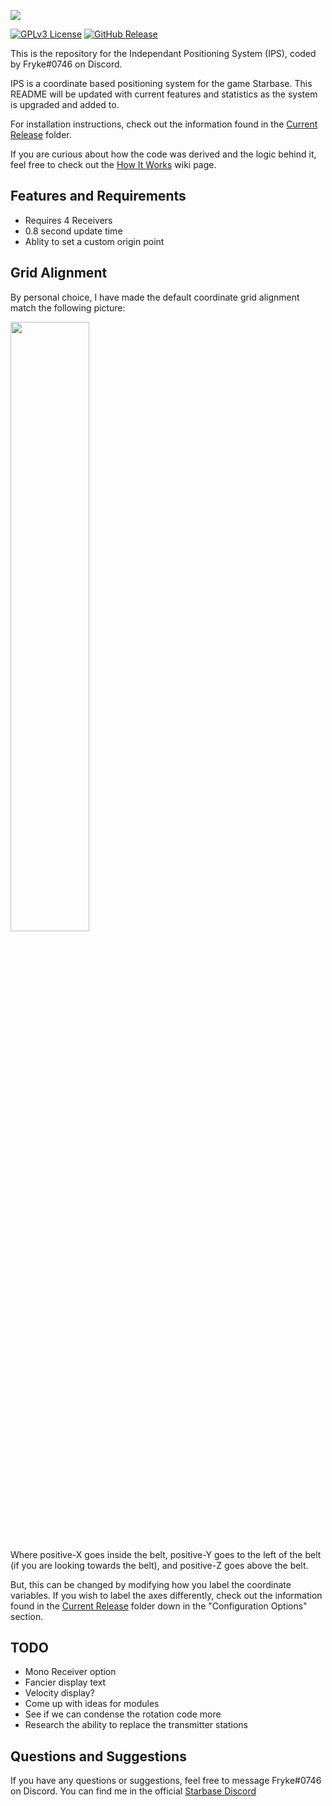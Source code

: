 ![](https://i.imgur.com/ESphKtR.png)

[![GPLv3 License](https://img.shields.io/static/v1?label=Licence&message=GPL%20v3&color=green)](https://opensource.org/licenses/) [![GitHub Release](https://img.shields.io/static/v1?label=Version&message=1.0.0&color=blue)]()

This is the repository for the Independant Positioning System (IPS), coded by Fryke#0746 on Discord.

IPS is a coordinate based positioning system for the game Starbase. This README will be updated with current features and statistics as the system is upgraded and added to.

For installation instructions, check out the information found in the [Current Release](https://github.com/Tmktahu/IPS/tree/main/CurrentRelease) folder.

If you are curious about how the code was derived and the logic behind it, feel free to check out the [How It Works](https://github.com/Tmktahu/IPS/wiki/How-It-Works) wiki page.

## Features and Requirements

- Requires 4 Receivers
- 0.8 second update time
- Ablity to set a custom origin point

## Grid Alignment

By personal choice, I have made the default coordinate grid alignment match the following picture:

<img src="https://i.imgur.com/OyOJq4F.png" width="50%">

Where positive-X goes inside the belt, positive-Y goes to the left of the belt (if you are looking towards the belt), and positive-Z goes above the belt.

But, this can be changed by modifying how you label the coordinate variables. If you wish to label the axes differently, check out the information found in the [Current Release](https://github.com/Tmktahu/IPS/tree/main/CurrentRelease) folder down in the "Configuration Options" section.

## TODO

- Mono Receiver option
- Fancier display text
- Velocity display?
- Come up with ideas for modules
- See if we can condense the rotation code more
- Research the ability to replace the transmitter stations

## Questions and Suggestions

If you have any questions or suggestions, feel free to message Fryke#0746 on Discord. You can find me in the official [Starbase Discord](https://discord.com/invite/starbase)
